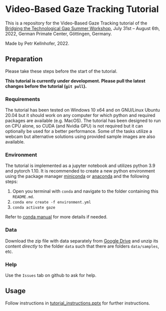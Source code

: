 # Video-Based Gaze Tracking Tutorial

This is a repository for the Video-Based Gaze Tracking tutorial of the [Bridging the Technological Gap Summer Workshop](https://psychandneuro.duke.edu/opportunity/bridging-technological-gap-summer-workshop), July 31st – August 6th, 2022, German Primate Center, Göttingen, Germany.

Made by Petr Kellnhofer, 2022.

## Preparation

Please take these steps before the start of the tutorial.

**This tutorial is currently under development. Please pull the latest changes before the tutorial (`git pull`).**

### Requirements

The tutorial has been tested on Windows 10 x64 and on GNU/Linux Ubuntu 20.04 but it should work on any computer for which python and required packages are available (e.g. MacOS).
The tutorial has been designed to run on CPU alone, so CUDA (and Nvidia GPU) is not required but it can optionally be used for a better performance.
Some of the tasks utilize a webcam but alternative solutions using provided sample images are also available.

### Environment

The tutorial is implemented as a jupyter notebook and utilizes python 3.9 and pytorch 1.10. It is recommended to create a new python environment using the package manager [miniconda](https://docs.conda.io/en/latest/miniconda.html) or [anaconda](https://www.anaconda.com/) and the following steps:

1. Open you terminal with `conda` and navigate to the folder containing this `README.md`.
2. `conda env create -f environment.yml`
3. `conda activate gaze`

Refer to [conda manual](https://docs.conda.io/projects/conda/en/latest/user-guide/tasks/manage-environments.html) for more details if needed.

### Data

Download the zip file with data separately from [Google Drive](https://drive.google.com/file/d/1-1VIHfi4s_bxiRvk9-cKdlnl4DaF_YzM/view?usp=sharing) and unzip its content *directly* to the folder `data` such that there are folders `data/samples`, etc.

### Help

Use the `Issues` tab on github to ask for help.

## Usage

Follow instructions in [tutorial_instructions.pptx](https://github.com/erkil1452/gaze_workshop_public/blob/master/tutorial_instructions.pptx) for further instructions.
